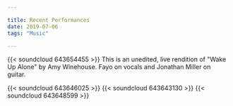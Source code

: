 ```yaml
---

title: Recent Performances
date: 2019-07-06
tags: "Music"

---
```


{{< soundcloud 643654455 >}} 
This is an unedited, live rendition of "Wake Up Alone" by Amy Winehouse.
Fayo on vocals and Jonathan Miller on guitar.

{{< soundcloud 643646025 >}}
{{< soundcloud 643643130 >}}
{{< soundcloud 643648599 >}}
